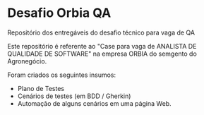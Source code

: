 # Desafio Orbia QA
Repositório dos entregáveis do desafio técnico para vaga de QA

Este repositório é referente ao "Case para vaga de 
ANALISTA DE QUALIDADE DE SOFTWARE" na empresa ORBIA do semgento do Agronegócio.

Foram criados os seguintes insumos:
  * Plano de Testes
  * Cenários de testes (em BDD / Gherkin)
  * Automação de alguns cenários em uma página Web.
